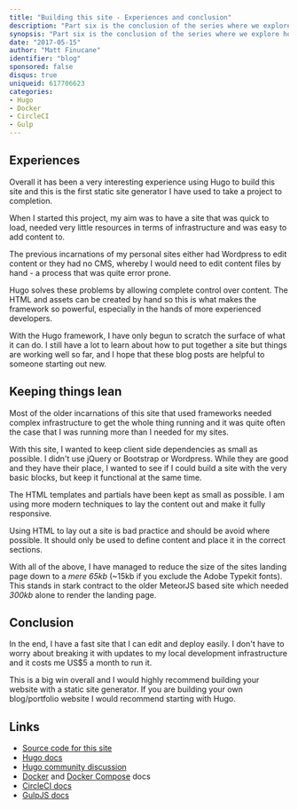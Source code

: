 ```yaml
---
title: "Building this site - Experiences and conclusion"
description: "Part six is the conclusion of the series where we explore how we built this site."
synopsis: "Part six is the conclusion of the series where we explore how we built this site."
date: "2017-05-15"
author: "Matt Finucane"
identifier: "blog"
sponsored: false
disqus: true
uniqueid: 617706623
categories:
- Hugo
- Docker
- CircleCI
- Gulp
---
```


## Experiences
Overall it has been a very interesting experience using Hugo to build this site and this is the first static site generator I have used to take a project to completion.

When I started this project, my aim was to have a site that was quick to load, needed very little resources in terms of infrastructure and was easy to add content to.

The previous incarnations of my personal sites either had Wordpress to edit content or they had no CMS, whereby I would need to edit content files by hand - a process that was quite error prone. 

Hugo solves these problems by allowing complete control over content. The HTML and assets can be created by hand so this is what makes the framework so powerful, especially in the hands of more experienced developers.

With the Hugo framework, I have only begun to scratch the surface of what it can do. I still have a lot to learn about how to put together a site but things are working well so far, and I hope that these blog posts are helpful to someone starting out new.

## Keeping things lean
Most of the older incarnations of this site that used frameworks needed complex infrastructure to get the whole thing running and it was quite often the case that I was running more than I needed for my sites.

With this site, I wanted to keep client side dependencies as small as possible. I didn't use jQuery or Bootstrap or Wordpress. While they are good and they have their place, I wanted to see if I could build a site with the very basic blocks, but keep it functional at the same time.

The HTML templates and partials have been kept as small as possible. I am using more modern techniques to lay the content out and make it fully responsive.

Using HTML to lay out a site is bad practice and should be avoid where possible. It should only be used to define content and place it in the correct sections.

With all of the above, I have managed to reduce the size of the sites landing page down to a *mere 65kb* (~15kb if you exclude the Adobe Typekit fonts). This stands in stark contract to the older MeteorJS based site which needed *300kb* alone to render the landing page.

## Conclusion
In the end, I have a fast site that I can edit and deploy easily. I don't have to worry about breaking it with updates to my local development infrastructure and it costs me US$5 a month to run it. 

This is a big win overall and I would highly recommend building your website with a static site generator. If you are building your own blog/portfolio website I would recommend starting with Hugo. 

## Links

- [Source code for this site](https://github.com/matfin/mattfinucane.com)
- [Hugo docs](https://gohugo.io/overview/introduction/)
- [Hugo community discussion](https://discuss.gohugo.io/)
- [Docker](https://docs.docker.com/) and [Docker Compose](https://docs.docker.com/compose/) docs
- [CircleCI docs](https://circleci.com/docs/)
- [GulpJS docs](https://github.com/gulpjs/gulp/blob/master/docs/README.md)
